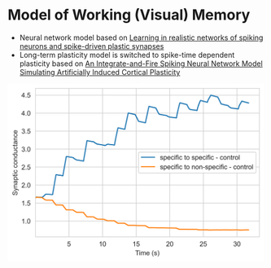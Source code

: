 # Model of Working (Visual) Memory

- Neural network model based on [Learning in realistic networks of spiking neurons and spike-driven plastic synapses](https://pubmed.ncbi.nlm.nih.gov/15978023/)
- Long-term plasticity model is switched to spike-time dependent plasticity based on [An Integrate-and-Fire Spiking Neural Network Model Simulating Artificially Induced Cortical Plasticity](https://pubmed.ncbi.nlm.nih.gov/33632810/)

![Structuring over time](plasticity_results.png)